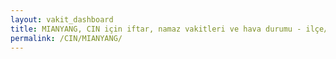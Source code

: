 ```yaml
---
layout: vakit_dashboard
title: MIANYANG, CIN için iftar, namaz vakitleri ve hava durumu - ilçe/eyalet seç
permalink: /CIN/MIANYANG/
---
```


<script type="text/javascript">
  var GLOBAL_COUNTRY = 'CIN';
  var GLOBAL_CITY = 'MIANYANG';
  var GLOBAL_STATE = '';
  var lat = 72;
  var lon = 21;
</script>
